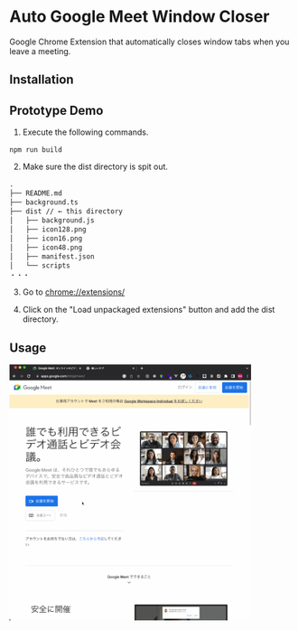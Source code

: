 # Auto Google Meet Window Closer

Google Chrome Extension that automatically closes window tabs when you leave a meeting.

## Installation

## Prototype Demo

1. Execute the following commands.

```
npm run build
```

2. Make sure the dist directory is spit out.

```
.
├── README.md
├── background.ts
├── dist // ← this directory
│   ├── background.js
│   ├── icon128.png
│   ├── icon16.png
│   ├── icon48.png
│   ├── manifest.json
│   └── scripts
・・・
```

3. Go to [chrome://extensions/](chrome://extensions/)

4. Click on the "Load unpackaged extensions" button and add the dist directory.

## Usage

<img src="https://github.com/Yuisei-Maruyama/Auto-Google-Meet-Tab-Closer/blob/master/usage.gif?raw=true" width="85%">
